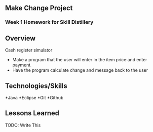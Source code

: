 ## Make Change Project

### Week 1 Homework for Skill Distillery

## Overview

Cash register simulator
* Make a program that the user will enter in the item price and enter payment.
* Have the program calculate change and message back to the user

## Technologies/Skills

*Java
*Eclipse
*Git
*Github

## Lessons Learned

TODO: Write This